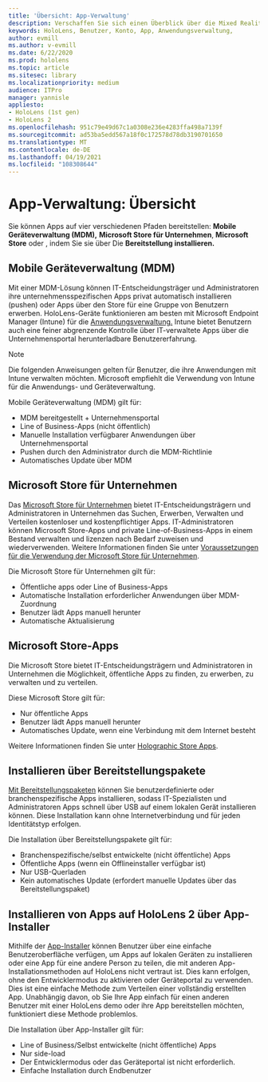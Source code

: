 ```yaml
---
title: 'Übersicht: App-Verwaltung'
description: Verschaffen Sie sich einen Überblick über die Mixed Reality-App-Verwaltung mit Verwaltung mobiler Geräte, Microsoft Store für Unternehmen und Bereitstellungspakete.
keywords: HoloLens, Benutzer, Konto, App, Anwendungsverwaltung,
author: evmill
ms.author: v-evmill
ms.date: 6/22/2020
ms.prod: hololens
ms.topic: article
ms.sitesec: library
ms.localizationpriority: medium
audience: ITPro
manager: yannisle
appliesto:
- HoloLens (1st gen)
- HoloLens 2
ms.openlocfilehash: 951c79e49d67c1a0308e236e4283ffa498a7139f
ms.sourcegitcommit: ad53ba5edd567a18f0c172578d78db3190701650
ms.translationtype: MT
ms.contentlocale: de-DE
ms.lasthandoff: 04/19/2021
ms.locfileid: "108308644"
---
```

# <a name="app-management-overview"></a>App-Verwaltung: Übersicht

Sie können Apps auf vier verschiedenen Pfaden bereitstellen: **Mobile Geräteverwaltung (MDM),** **Microsoft Store für Unternehmen**, **Microsoft Store** oder , indem Sie sie über Die **Bereitstellung installieren.**

## <a name="mobile-device-management-mdm"></a>Mobile Geräteverwaltung (MDM)

Mit einer MDM-Lösung können IT-Entscheidungsträger und Administratoren ihre unternehmensspezifischen Apps privat automatisch installieren (pushen) oder Apps über den Store für eine Gruppe von Benutzern erwerben. HoloLens-Geräte funktionieren am besten mit Microsoft Endpoint Manager (Intune) für die [Anwendungsverwaltung.](app-deploy-intune.md) Intune bietet Benutzern auch eine feiner abgrenzende Kontrolle über IT-verwaltete Apps über die Unternehmensportal herunterladbare Benutzererfahrung.

> [!NOTE]
> Die folgenden Anweisungen gelten für Benutzer, die ihre Anwendungen mit Intune verwalten möchten. Microsoft empfiehlt die Verwendung von Intune für die Anwendungs- und Geräteverwaltung.

Mobile Geräteverwaltung (MDM) gilt für:

* MDM bereitgestellt + Unternehmensportal
* Line of Business-Apps (nicht öffentlich)
* Manuelle Installation verfügbarer Anwendungen über Unternehmensportal
* Pushen durch den Administrator durch die MDM-Richtlinie
* Automatisches Update über MDM

## <a name="microsoft-store-for-business"></a>Microsoft Store für Unternehmen

Das [Microsoft Store für Unternehmen](app-deploy-store-business.md) bietet IT-Entscheidungsträgern und Administratoren in Unternehmen das Suchen, Erwerben, Verwalten und Verteilen kostenloser und kostenpflichtiger Apps. IT-Administratoren können Microsoft Store-Apps und private Line-of-Business-Apps in einem Bestand verwalten und lizenzen nach Bedarf zuweisen und wiederverwenden. Weitere Informationen finden Sie unter [Voraussetzungen für die Verwendung der Microsoft Store für Unternehmen](https://docs.microsoft.com/microsoft-store/prerequisites-microsoft-store-for-business).

Die Microsoft Store für Unternehmen gilt für:

* Öffentliche apps oder Line of Business-Apps
* Automatische Installation erforderlicher Anwendungen über MDM-Zuordnung
* Benutzer lädt Apps manuell herunter
* Automatische Aktualisierung

## <a name="microsoft-store-apps"></a>Microsoft Store-Apps

Die Microsoft Store bietet IT-Entscheidungsträgern und Administratoren in Unternehmen die Möglichkeit, öffentliche Apps zu finden, zu erwerben, zu verwalten und zu verteilen.

Diese Microsoft Store gilt für:

* Nur öffentliche Apps
* Benutzer lädt Apps manuell herunter
* Automatisches Update, wenn eine Verbindung mit dem Internet besteht

Weitere Informationen finden Sie unter [Holographic Store Apps](https://docs.microsoft.com/hololens/holographic-store-apps).

## <a name="install-via-provisioning-packages"></a>Installieren über Bereitstellungspakete

[Mit Bereitstellungspaketen](app-deploy-provisioning-package.md) können Sie benutzerdefinierte oder branchenspezifische Apps installieren, sodass IT-Spezialisten und Administratoren Apps schnell über USB auf einem lokalen Gerät installieren können. Diese Installation kann ohne Internetverbindung und für jeden Identitätstyp erfolgen.

Die Installation über Bereitstellungspakete gilt für:

* Branchenspezifische/selbst entwickelte (nicht öffentliche) Apps
* Öffentliche Apps (wenn ein Offlineinstaller verfügbar ist)
* Nur USB-Querladen
* Kein automatisches Update (erfordert manuelle Updates über das Bereitstellungspaket)

## <a name="install-apps-on-hololens-2-via-app-installer"></a>Installieren von Apps auf HoloLens 2 über App-Installer

Mithilfe der [App-Installer](app-deploy-app-installer.md) können Benutzer über eine einfache Benutzeroberfläche verfügen, um Apps auf lokalen Geräten zu installieren oder eine App für eine andere Person zu teilen, die mit anderen App-Installationsmethoden auf HoloLens nicht vertraut ist. Dies kann erfolgen, ohne den Entwicklermodus zu aktivieren oder Geräteportal zu verwenden. Dies ist eine einfache Methode zum Verteilen einer vollständig erstellten App. Unabhängig davon, ob Sie Ihre App einfach für einen anderen Benutzer mit einer HoloLens demo oder ihre App bereitstellen möchten, funktioniert diese Methode problemlos.

Die Installation über App-Installer gilt für:

* Line of Business/Selbst entwickelte (nicht öffentliche) Apps
* Nur side-load
* Der Entwicklermodus oder das Geräteportal ist nicht erforderlich.
* Einfache Installation durch Endbenutzer
